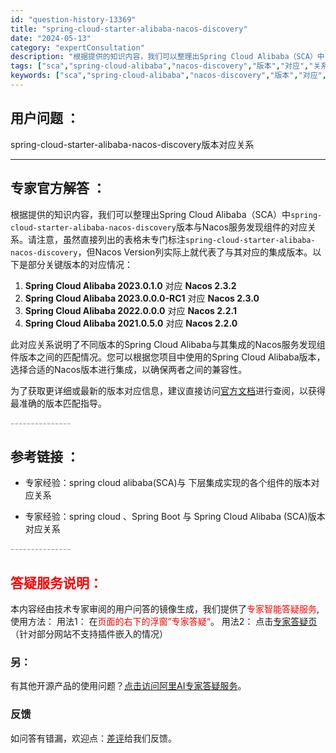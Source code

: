 ```yaml
---
id: "question-history-13369"
title: "spring-cloud-starter-alibaba-nacos-discovery"
date: "2024-05-13"
category: "expertConsultation"
description: "根据提供的知识内容，我们可以整理出Spring Cloud Alibaba（SCA）中`spring-cloud-starter-alibaba-nacos-discovery`版本与Nacos服务发现组件的对应关系。请注意，虽然直接列出的表格未专门标注`spring-cloud-starter-a"
tags: ["sca","spring-cloud-alibaba","nacos-discovery","版本","对应","关系"]
keywords: ["sca","spring-cloud-alibaba","nacos-discovery","版本","对应","关系"]
---
```


## 用户问题 ： 
 spring-cloud-starter-alibaba-nacos-discovery版本对应关系  

---------------
## 专家官方解答 ：

根据提供的知识内容，我们可以整理出Spring Cloud Alibaba（SCA）中`spring-cloud-starter-alibaba-nacos-discovery`版本与Nacos服务发现组件的对应关系。请注意，虽然直接列出的表格未专门标注`spring-cloud-starter-alibaba-nacos-discovery`，但Nacos Version列实际上就代表了与其对应的集成版本。以下是部分关键版本的对应情况：

1. **Spring Cloud Alibaba 2023.0.1.0** 对应 **Nacos 2.3.2**
2. **Spring Cloud Alibaba 2023.0.0.0-RC1** 对应 **Nacos 2.3.0**
3. **Spring Cloud Alibaba 2022.0.0.0** 对应 **Nacos 2.2.1**
4. **Spring Cloud Alibaba 2021.0.5.0** 对应 **Nacos 2.2.0**

此对应关系说明了不同版本的Spring Cloud Alibaba与其集成的Nacos服务发现组件版本之间的匹配情况。您可以根据您项目中使用的Spring Cloud Alibaba版本，选择合适的Nacos版本进行集成，以确保两者之间的兼容性。

为了获取更详细或最新的版本对应信息，建议直接访问[官方文档](https://sca.aliyun.com/docs/2023/overview/version-explain/)进行查阅，以获得最准确的版本匹配指导。


<font color="#949494">---------------</font> 


## 参考链接 ：

* 专家经验：spring cloud alibaba(SCA)与 下层集成实现的各个组件的版本对应关系 
 
 * 专家经验：spring cloud 、Spring Boot 与 Spring Cloud Alibaba (SCA)版本对应关系 


 <font color="#949494">---------------</font> 
 


## <font color="#FF0000">答疑服务说明：</font> 

本内容经由技术专家审阅的用户问答的镜像生成，我们提供了<font color="#FF0000">专家智能答疑服务</font>,使用方法：
用法1： 在<font color="#FF0000">页面的右下的浮窗”专家答疑“</font>。
用法2： 点击[专家答疑页](https://answer.opensource.alibaba.com/docs/intro)（针对部分网站不支持插件嵌入的情况）
### 另：


有其他开源产品的使用问题？[点击访问阿里AI专家答疑服务](https://answer.opensource.alibaba.com/docs/intro)。
### 反馈
如问答有错漏，欢迎点：[差评](https://ai.nacos.io/user/feedbackByEnhancerGradePOJOID?enhancerGradePOJOId=13373)给我们反馈。
